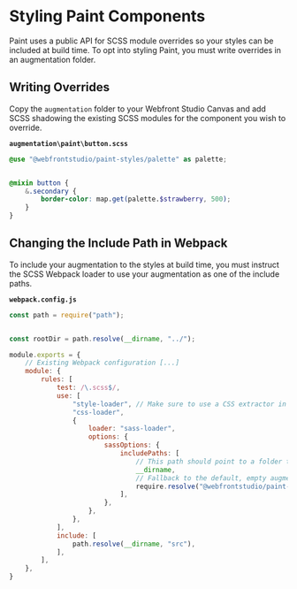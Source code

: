 # Styling Paint Components

Paint uses a public API for SCSS module overrides so your styles can be included at build time. To opt into styling Paint, you must write overrides in an augmentation folder.

## Writing Overrides

Copy the `augmentation` folder to your Webfront Studio Canvas and add SCSS shadowing the existing SCSS modules for the component you wish to override.

**`augmentation\paint\button.scss`**

```scss
@use "@webfrontstudio/paint-styles/palette" as palette;


@mixin button {
	&.secondary {
		border-color: map.get(palette.$strawberry, 500);
	}
}
```

## Changing the Include Path in Webpack

To include your augmentation to the styles at build time, you must instruct the SCSS Webpack loader to use your augmentation as one of the include paths.

**`webpack.config.js`**

```js
const path = require("path");


const rootDir = path.resolve(__dirname, "../");

module.exports = {
	// Existing Webpack configuration [...]
	module: {
		rules: [
			test: /\.scss$/,
			use: [
				"style-loader", // Make sure to use a CSS extractor in production ;)
				"css-loader",
				{
					loader: "sass-loader",
					options: {
						sassOptions: {
							includePaths: [
								// This path should point to a folder that has the custom `augmentation` folder
								__dirname,
								// Fallback to the default, empty augmentation files
								require.resolve("@webfrontstudio/paint-style"),
							],
						},
					},
				},
			],
			include: [
				path.resolve(__dirname, "src"),
			],
		],
	},
}
```
